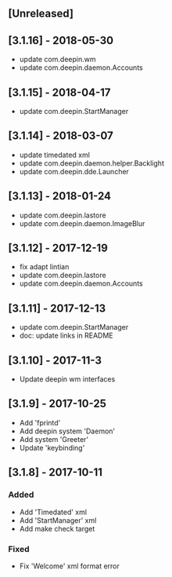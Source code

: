 ## [Unreleased]

## [3.1.16] - 2018-05-30
- update com.deepin.wm
- update com.deepin.daemon.Accounts

## [3.1.15] - 2018-04-17
- update com.deepin.StartManager

## [3.1.14] - 2018-03-07
- update timedated xml
- update com.deepin.daemon.helper.Backlight
- update com.deepin.dde.Launcher

## [3.1.13] - 2018-01-24
- update com.deepin.lastore
- update com.deepin.daemon.ImageBlur

## [3.1.12] - 2017-12-19
- fix adapt lintian
- update com.deepin.lastore
- update com.deepin.daemon.Accounts

## [3.1.11] - 2017-12-13
- update com.deepin.StartManager
- doc: update links in README

## [3.1.10] - 2017-11-3
- Update deepin wm interfaces


## [3.1.9] - 2017-10-25
- Add 'fprintd'
- Add deepin system 'Daemon'
- Add system 'Greeter'
- Update 'keybinding'


## [3.1.8] - 2017-10-11
### Added
- Add 'Timedated' xml
- Add 'StartManager' xml
- Add make check target

### Fixed
- Fix 'Welcome' xml format error

